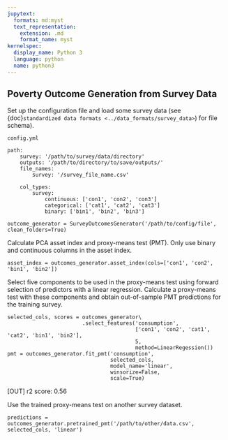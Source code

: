 ```yaml
---
jupytext:
  formats: md:myst
  text_representation:
    extension: .md
    format_name: myst
kernelspec:
  display_name: Python 3
  language: python
  name: python3
---
```


## Poverty Outcome Generation from Survey Data
Set up the configuration file and load some survey data (see {doc}`standardized data formats <../data_formats/survey_data>`) for file schema). 

```
config.yml

path:
    survey: '/path/to/survey/data/directory'
    outputs: '/path/to/directory/to/save/outputs/'
    file_names:
        survey: '/survey_file_name.csv'
    
    col_types:
        survey: 
            continuous: ['con1', 'con2', 'con3']
            categorical: ['cat1', 'cat2', 'cat3']
            binary: ['bin1', 'bin2', 'bin3']
```

```{code-cell} ipython3
outcome_generator = SurveyOutcomesGenerator('/path/to/config/file', clean_folders=True)
```

Calculate PCA asset index and proxy-means test (PMT). Only use binary and continuous columns in the asset index.

```{code-cell} ipython3
asset_index = outcomes_generator.asset_index(cols=['con1', 'con2', 'bin1', 'bin2'])
```

Select five components to be used in the proxy-means test using forward selection of predictors with a linear regression. Calculate a proxy-means test with these components and obtain out-of-sample PMT predictions for the training survey. 

```{code-cell} ipython3
selected_cols, scores = outcomes_generator\
                        .select_features('consumption',
                                         ['con1', 'con2', 'cat1', 'cat2', 'bin1', 'bin2'], 
                                         5, 
                                         method=LinearRegession())
pmt = outcomes_generator.fit_pmt('consumption', 
                                 selected_cols, 
                                 model_name='linear', 
                                 winsorize=False, 
                                 scale=True)
```

[OUT] r2 score: 0.56


Use the trained proxy-means test on another survey dataset. 

```{code-cell} ipython3
predictions = outcomes_generator.pretrained_pmt('/path/to/other/data.csv', selected_cols, 'linear')
```